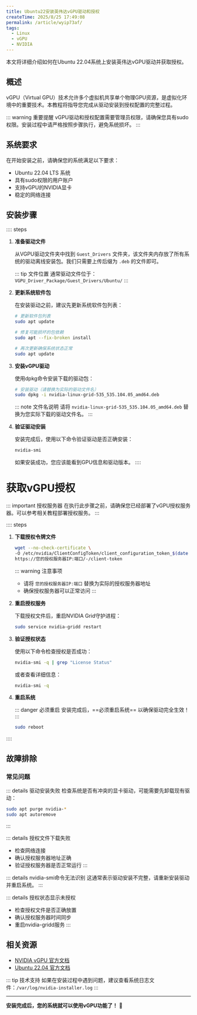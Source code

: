 ```yaml
---
title: Ubuntu22安装英伟达vGPU驱动和授权
createTime: 2025/8/25 17:49:08
permalink: /article/wyip73af/
tags:
  - Linux
  - vGPU
  - NVIDIA
---
```


本文将详细介绍如何在Ubuntu 22.04系统上安装英伟达vGPU驱动并获取授权。

<!-- more -->

## 概述

vGPU（Virtual GPU）技术允许多个虚拟机共享单个物理GPU资源，是虚拟化环境中的重要技术。本教程将指导您完成从驱动安装到授权配置的完整过程。

::: warning 重要提醒
vGPU驱动和授权配置需要管理员权限，请确保您具有sudo权限。安装过程中请严格按照步骤执行，避免系统损坏。
:::

## 系统要求

在开始安装之前，请确保您的系统满足以下要求：

- Ubuntu 22.04 LTS 系统
- 具有sudo权限的用户账户
- 支持vGPU的NVIDIA显卡
- 稳定的网络连接

## 安装步骤

:::: steps

1. **准备驱动文件**

   从VGPU驱动文件夹中找到 `Guest_Drivers` 文件夹，该文件夹内存放了所有系统的驱动离线安装包。我们只需要上传后缀为 `.deb` 的文件即可。

   ::: tip 文件位置
   通常驱动文件位于：`VGPU_Driver_Package/Guest_Drivers/Ubuntu/`
   :::

2. **更新系统软件包**

   在安装驱动之前，建议先更新系统软件包列表：

   ```bash
   # 更新软件包列表
   sudo apt update
   
   # 修复可能损坏的包依赖
   sudo apt --fix-broken install
   
   # 再次更新确保系统状态正常
   sudo apt update
   ```

3. **安装vGPU驱动**

   使用dpkg命令安装下载的驱动包：

   ```bash
   # 安装驱动（请替换为实际的驱动文件名）
   sudo dpkg -i nvidia-linux-grid-535_535.104.05_amd64.deb
   ```

   ::: note 文件名说明
   请将 `nvidia-linux-grid-535_535.104.05_amd64.deb` 替换为您实际下载的驱动文件名。
   :::

4. **验证驱动安装**

   安装完成后，使用以下命令验证驱动是否正确安装：

   ```bash
   nvidia-smi
   ```

   如果安装成功，您应该能看到GPU信息和驱动版本。
::::

# 获取vGPU授权
::: important 授权服务器
在执行此步骤之前，请确保您已经部署了vGPU授权服务器。可以参考相关教程部署授权服务。
:::

:::: steps

1. **下载授权令牌文件**

    ```bash
    wget --no-check-certificate \
    -O /etc/nvidia/ClientConfigToken/client_configuration_token_$(date '+%d-%m-%Y-%H-%M-%S').tok \
    https://您的授权服务器IP:端口/-/client-token
    ```
    ::: warning 注意事项
    - 请将 `您的授权服务器IP:端口` 替换为实际的授权服务器地址
    - 确保授权服务器可以正常访问
    :::

2. **重启授权服务**

   下载授权文件后，重启NVIDIA Grid守护进程：

   ```bash
   sudo service nvidia-gridd restart
   ```

3. **验证授权状态**

   使用以下命令检查授权是否成功：

   ```bash
   nvidia-smi -q | grep "License Status"
   ```

   或者查看详细信息：

   ```bash
   nvidia-smi -q
   ```

4. **重启系统**

   ::: danger 必须重启
   安装完成后，==必须重启系统== 以确保驱动完全生效！
   :::

   ```bash
   sudo reboot
   ```
::::

## 故障排除

### 常见问题

::: details 驱动安装失败
检查系统是否有冲突的显卡驱动，可能需要先卸载现有驱动：

```bash
sudo apt purge nvidia-*
sudo apt autoremove
```
:::

::: details 授权文件下载失败
- 检查网络连接
- 确认授权服务器地址正确
- 验证授权服务器是否正常运行
:::

::: details nvidia-smi命令无法识别
这通常表示驱动安装不完整，请重新安装驱动并重启系统。
:::

::: details 授权状态显示未授权
- 检查授权文件是否正确放置
- 确认授权服务器时间同步
- 重启nvidia-gridd服务
:::

## 相关资源

- [NVIDIA vGPU 官方文档](https://docs.nvidia.com/grid/)
- [Ubuntu 22.04 官方文档](https://ubuntu.com/server/docs)

::: tip 技术支持
如果在安装过程中遇到问题，建议查看系统日志文件：`/var/log/nvidia-installer.log`
:::

---

**安装完成后，您的系统就可以使用vGPU功能了！** 🎉

